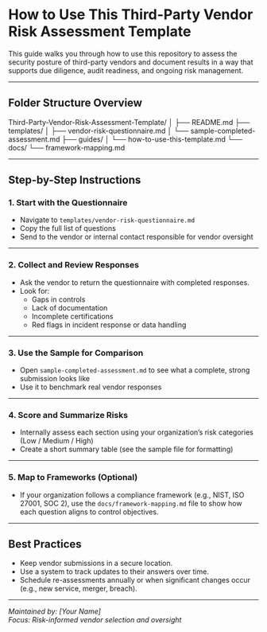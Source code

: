 #  How to Use This Third-Party Vendor Risk Assessment Template

This guide walks you through how to use this repository to assess the security posture of third-party vendors and document results in a way that supports due diligence, audit readiness, and ongoing risk management.

---

##  Folder Structure Overview

Third-Party-Vendor-Risk-Assessment-Template/
│
├── README.md
├── templates/
│ ├── vendor-risk-questionnaire.md
│ └── sample-completed-assessment.md
├── guides/
│ └── how-to-use-this-template.md
└── docs/
└── framework-mapping.md


---

##  Step-by-Step Instructions

### 1. **Start with the Questionnaire**
- Navigate to `templates/vendor-risk-questionnaire.md`
- Copy the full list of questions
- Send to the vendor or internal contact responsible for vendor oversight


---

### 2. **Collect and Review Responses**
- Ask the vendor to return the questionnaire with completed responses.
- Look for:
  - Gaps in controls
  - Lack of documentation
  - Incomplete certifications
  - Red flags in incident response or data handling

---

### 3. **Use the Sample for Comparison**
- Open `sample-completed-assessment.md` to see what a complete, strong submission looks like
- Use it to benchmark real vendor responses

---

### 4. **Score and Summarize Risks**
- Internally assess each section using your organization’s risk categories (Low / Medium / High)
- Create a short summary table (see the sample file for formatting)

---

### 5. **Map to Frameworks (Optional)**
- If your organization follows a compliance framework (e.g., NIST, ISO 27001, SOC 2), use the `docs/framework-mapping.md` file to show how each question aligns to control objectives.

---

##  Best Practices

- Keep vendor submissions in a secure location.
- Use a system to track updates to their answers over time.
- Schedule re-assessments annually or when significant changes occur (e.g., new service, merger, breach).

---


 *Maintained by: [Your Name]*  
 *Focus: Risk-informed vendor selection and oversight*



